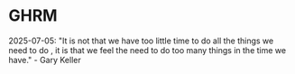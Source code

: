 # GHRM

2025-07-05: "It is not that we have too little time to do all the things we need to do , it is that we feel the need to do too many things in the time we have." - Gary Keller